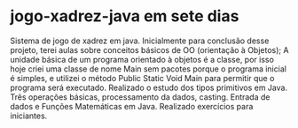# jogo-xadrez-java em sete dias
Sistema de jogo de xadrez em java.
Inicialmente para conclusão desse projeto, terei aulas sobre conceitos básicos de OO (orientação à Objetos);
A unidade básica de um programa orientado à objetos é a classe, por isso hoje criei uma classe de nome Main sem pacotes porque o programa inicial é simples, e utilizei o método Public Static Void Main para permitir que o programa será executado.
Realizado o estudo dos tipos primitivos em Java.
Três operações básicas, processamento da dados, casting.
Entrada de dados e Funções Matemáticas em Java.
Realizado exercícios para iniciantes.

